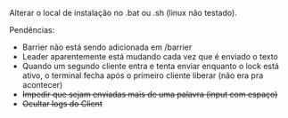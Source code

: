 Alterar o local de instalação no .bat ou .sh (linux não testado).

Pendências:
- Barrier não está sendo adicionada em /barrier
- Leader aparentemente está mudando cada vez que é enviado o texto
- Quando um segundo cliente entra e tenta enviar enquanto o lock está ativo, o terminal fecha após o primeiro cliente liberar (não era pra acontecer)
- ~~Impedir que sejam enviadas mais de uma palavra (input com espaço)~~
- ~~Ocultar logs do Client~~
